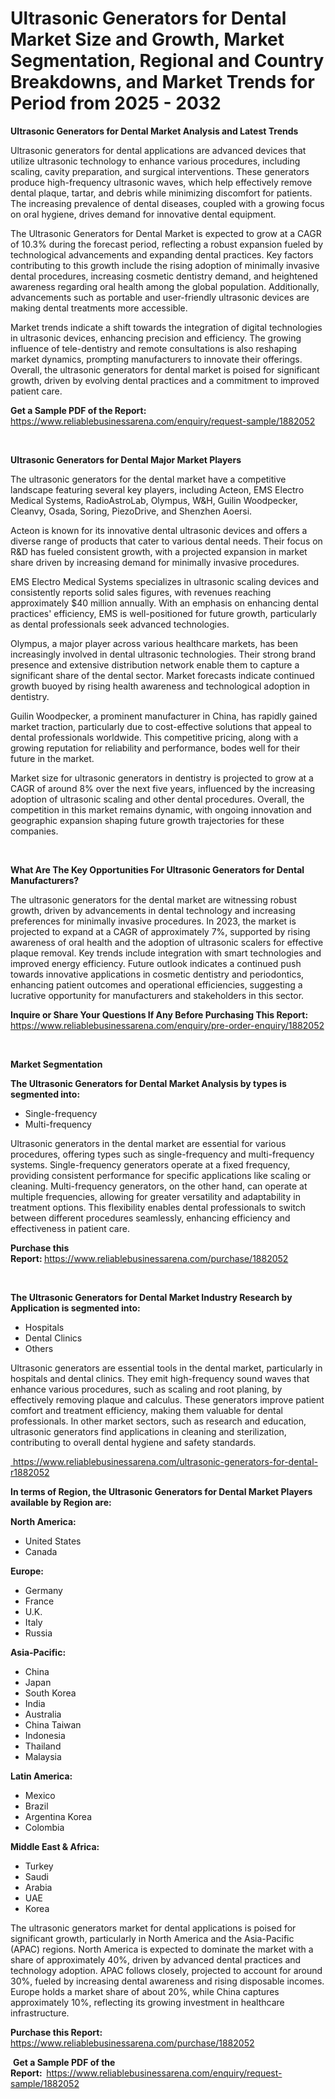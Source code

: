 <p><h1>Ultrasonic Generators for Dental Market Size and Growth, Market Segmentation, Regional and Country Breakdowns, and Market Trends for Period from 2025 -  2032</h1></p><p><strong>Ultrasonic Generators for Dental Market Analysis and Latest Trends</strong></p>
<p><p>Ultrasonic generators for dental applications are advanced devices that utilize ultrasonic technology to enhance various procedures, including scaling, cavity preparation, and surgical interventions. These generators produce high-frequency ultrasonic waves, which help effectively remove dental plaque, tartar, and debris while minimizing discomfort for patients. The increasing prevalence of dental diseases, coupled with a growing focus on oral hygiene, drives demand for innovative dental equipment.</p><p>The Ultrasonic Generators for Dental Market is expected to grow at a CAGR of 10.3% during the forecast period, reflecting a robust expansion fueled by technological advancements and expanding dental practices. Key factors contributing to this growth include the rising adoption of minimally invasive dental procedures, increasing cosmetic dentistry demand, and heightened awareness regarding oral health among the global population. Additionally, advancements such as portable and user-friendly ultrasonic devices are making dental treatments more accessible.</p><p>Market trends indicate a shift towards the integration of digital technologies in ultrasonic devices, enhancing precision and efficiency. The growing influence of tele-dentistry and remote consultations is also reshaping market dynamics, prompting manufacturers to innovate their offerings. Overall, the ultrasonic generators for dental market is poised for significant growth, driven by evolving dental practices and a commitment to improved patient care.</p></p>
<p><strong>Get a Sample PDF of the Report:&nbsp;</strong> <a href="https://www.reliablebusinessarena.com/enquiry/request-sample/1882052?utm_campaign=3542&utm_medium=2&utm_source=Github&utm_content=ia&utm_term=14042025&utm_id=ultrasonic-generators-for-dental">https://www.reliablebusinessarena.com/enquiry/request-sample/1882052</a></p>
<p>&nbsp;</p>
<p><strong>Ultrasonic Generators for Dental Major Market Players</strong></p>
<p><p>The ultrasonic generators for the dental market have a competitive landscape featuring several key players, including Acteon, EMS Electro Medical Systems, RadioAstroLab, Olympus, W&H, Guilin Woodpecker, Cleanvy, Osada, Soring, PiezoDrive, and Shenzhen Aoersi. </p><p>Acteon is known for its innovative dental ultrasonic devices and offers a diverse range of products that cater to various dental needs. Their focus on R&D has fueled consistent growth, with a projected expansion in market share driven by increasing demand for minimally invasive procedures.</p><p>EMS Electro Medical Systems specializes in ultrasonic scaling devices and consistently reports solid sales figures, with revenues reaching approximately $40 million annually. With an emphasis on enhancing dental practices' efficiency, EMS is well-positioned for future growth, particularly as dental professionals seek advanced technologies.</p><p>Olympus, a major player across various healthcare markets, has been increasingly involved in dental ultrasonic technologies. Their strong brand presence and extensive distribution network enable them to capture a significant share of the dental sector. Market forecasts indicate continued growth buoyed by rising health awareness and technological adoption in dentistry.</p><p>Guilin Woodpecker, a prominent manufacturer in China, has rapidly gained market traction, particularly due to cost-effective solutions that appeal to dental professionals worldwide. This competitive pricing, along with a growing reputation for reliability and performance, bodes well for their future in the market.</p><p>Market size for ultrasonic generators in dentistry is projected to grow at a CAGR of around 8% over the next five years, influenced by the increasing adoption of ultrasonic scaling and other dental procedures. Overall, the competition in this market remains dynamic, with ongoing innovation and geographic expansion shaping future growth trajectories for these companies.</p></p>
<p>&nbsp;</p>
<p><strong>What Are The Key Opportunities For Ultrasonic Generators for Dental Manufacturers?</strong></p>
<p><p>The ultrasonic generators for the dental market are witnessing robust growth, driven by advancements in dental technology and increasing preferences for minimally invasive procedures. In 2023, the market is projected to expand at a CAGR of approximately 7%, supported by rising awareness of oral health and the adoption of ultrasonic scalers for effective plaque removal. Key trends include integration with smart technologies and improved energy efficiency. Future outlook indicates a continued push towards innovative applications in cosmetic dentistry and periodontics, enhancing patient outcomes and operational efficiencies, suggesting a lucrative opportunity for manufacturers and stakeholders in this sector.</p></p>
<p><strong>Inquire or Share Your Questions If Any Before Purchasing This Report:</strong> <a href="https://www.reliablebusinessarena.com/enquiry/pre-order-enquiry/1882052?utm_campaign=3542&utm_medium=2&utm_source=Github&utm_content=ia&utm_term=14042025&utm_id=ultrasonic-generators-for-dental">https://www.reliablebusinessarena.com/enquiry/pre-order-enquiry/1882052</a></p>
<p>&nbsp;</p>
<p><strong>Market Segmentation</strong></p>
<p><strong>The Ultrasonic Generators for Dental Market Analysis by types is segmented into:</strong></p>
<p><ul><li>Single-frequency</li><li>Multi-frequency</li></ul></p>
<p><p>Ultrasonic generators in the dental market are essential for various procedures, offering types such as single-frequency and multi-frequency systems. Single-frequency generators operate at a fixed frequency, providing consistent performance for specific applications like scaling or cleaning. Multi-frequency generators, on the other hand, can operate at multiple frequencies, allowing for greater versatility and adaptability in treatment options. This flexibility enables dental professionals to switch between different procedures seamlessly, enhancing efficiency and effectiveness in patient care.</p></p>
<p><strong>Purchase this Report:&nbsp;</strong><a href="https://www.reliablebusinessarena.com/purchase/1882052?utm_campaign=3542&utm_medium=2&utm_source=Github&utm_content=ia&utm_term=14042025&utm_id=ultrasonic-generators-for-dental">https://www.reliablebusinessarena.com/purchase/1882052</a></p>
<p>&nbsp;</p>
<p><strong>The Ultrasonic Generators for Dental Market Industry Research by Application is segmented into:</strong></p>
<p><ul><li>Hospitals</li><li>Dental Clinics</li><li>Others</li></ul></p>
<p><p>Ultrasonic generators are essential tools in the dental market, particularly in hospitals and dental clinics. They emit high-frequency sound waves that enhance various procedures, such as scaling and root planing, by effectively removing plaque and calculus. These generators improve patient comfort and treatment efficiency, making them valuable for dental professionals. In other market sectors, such as research and education, ultrasonic generators find applications in cleaning and sterilization, contributing to overall dental hygiene and safety standards.</p></p>
<p><a href="https://www.reliablebusinessarena.com/ultrasonic-generators-for-dental-r1882052?utm_campaign=3542&utm_medium=2&utm_source=Github&utm_content=ia&utm_term=14042025&utm_id=ultrasonic-generators-for-dental">&nbsp;https://www.reliablebusinessarena.com/ultrasonic-generators-for-dental-r1882052</a></p>
<p><strong>In terms of Region, the Ultrasonic Generators for Dental Market Players available by Region are:</strong></p>
<p>
    <p> <strong> North America: </strong>
        <ul>
            <li>United States</li>
            <li>Canada</li>
        </ul>
        </p> 
    <p> <strong> Europe: </strong>
        <ul>
            <li>Germany</li>
            <li>France</li>
            <li>U.K.</li>
            <li>Italy</li>
            <li>Russia</li>
        </ul>
        </p> 
    <p> <strong> Asia-Pacific: </strong>
        <ul>
            <li>China</li>
            <li>Japan</li>
            <li>South Korea</li>
            <li>India</li>
            <li>Australia</li>
            <li>China Taiwan</li>
            <li>Indonesia</li>
            <li>Thailand</li>
            <li>Malaysia</li>
        </ul>
        </p> 
    <p> <strong> Latin America: </strong>
        <ul>
            <li>Mexico</li>
            <li>Brazil</li>
            <li>Argentina Korea</li>
            <li>Colombia</li>
        </ul>
        </p> 
    <p> <strong> Middle East & Africa: </strong>
        <ul>
            <li>Turkey</li>
            <li>Saudi</li>
            <li>Arabia</li>
            <li>UAE</li>
            <li>Korea</li>
        </ul>
    </p>
    </p>
<p><p>The ultrasonic generators market for dental applications is poised for significant growth, particularly in North America and the Asia-Pacific (APAC) regions. North America is expected to dominate the market with a share of approximately 40%, driven by advanced dental practices and technology adoption. APAC follows closely, projected to account for around 30%, fueled by increasing dental awareness and rising disposable incomes. Europe holds a market share of about 20%, while China captures approximately 10%, reflecting its growing investment in healthcare infrastructure.</p></p>
<p><strong>Purchase this Report: </strong><a href="https://www.reliablebusinessarena.com/purchase/1882052?utm_campaign=3542&utm_medium=2&utm_source=Github&utm_content=ia&utm_term=14042025&utm_id=ultrasonic-generators-for-dental">https://www.reliablebusinessarena.com/purchase/1882052</a></p>
<p>&nbsp;<strong>Get a Sample PDF of the Report:&nbsp;&nbsp;</strong><a href="https://www.reliablebusinessarena.com/enquiry/request-sample/1882052?utm_campaign=3542&utm_medium=2&utm_source=Github&utm_content=ia&utm_term=14042025&utm_id=ultrasonic-generators-for-dental">https://www.reliablebusinessarena.com/enquiry/request-sample/1882052</a></p>
<p><strong></strong></p>
<p><p></p><p></p><p></p></p>